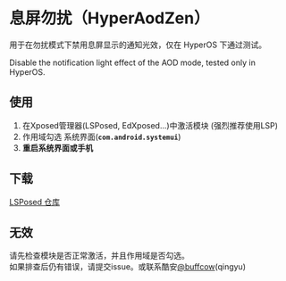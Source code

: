 # 息屏勿扰（HyperAodZen）
用于在勿扰模式下禁用息屏显示的通知光效，仅在 HyperOS 下通过测试。

Disable the notification light effect of the AOD mode, tested only in HyperOS.

## 使用
1. 在Xposed管理器(LSPosed, EdXposed...)中激活模块 (强烈推荐使用LSP)
2. 作用域勾选 系统界面(**`com.android.systemui`**)
3. **重启系统界面或手机**

## 下载
[LSPosed 仓库](https://github.com/Xposed-Modules-Repo/cn.buffcow.hyperaodzen/releases)

## 无效
请先检查模块是否正常激活，并且作用域是否勾选。<br>如果排查后仍有错误，请提交issue。或联系酷安[@buffcow](http://www.coolapk.com/u/1188320)(qingyu)
